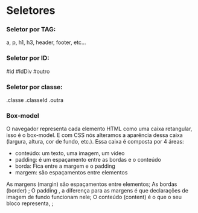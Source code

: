 # Seletores  
  
### Seletor por TAG:  
a, p, h1, h3, header, footer, etc...  
  
### Seletor por ID:  
#id #IdDiv #outro
  
### Seletor por classe:  
.classe .classeId .outra  

### Box-model

O navegador representa cada elemento HTML  como uma caixa retangular, isso é o box-model. E com CSS nós alteramos a aparência dessa caixa (largura, altura, cor de fundo, etc.). Essa caixa é composta por 4 áreas:  
  
 - conteúdo: um texto, uma imagem, um vídeo  
 - padding: é um espaçamento entre as bordas e o conteúdo  
 - borda: Fica entre a margem e o padding   
 - margem: são espaçamentos entre elementos  
  
As margens (margin) são espaçamentos entre elementos;
As bordas (border) ;
O padding , a diferença para as margens é que declarações de imagem de fundo funcionam nele;
O conteúdo (content) é o que o seu bloco representa, ;
